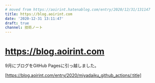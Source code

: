 ```yaml
---
# moved from https://aoirint.hatenablog.com/entry/2020/12/31/131147
title: https://blog.aoirint.com
date: '2020-12-31 13:11:47'
draft: true
channel: 技術ノート
---
```

# https://blog.aoirint.com

9月にブログをGitHub Pagesに引っ越しました。

[https://blog.aoirint.com/entry/2020/miyadaiku_github_actions/:title]
